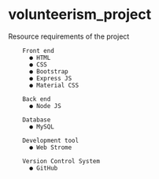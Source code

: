 # volunteerism_project

Resource requirements of the project

        Front end
          ● HTML
          ● CSS
          ● Bootstrap
          ● Express JS
          ● Material CSS
          
        Back end
          ● Node JS
          
        Database
          ● MySQL
          
        Development tool
          ● Web Strome
          
        Version Control System
          ● GitHub

